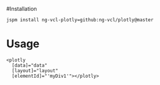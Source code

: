 #Installation

```
jspm install ng-vcl-plotly=github:ng-vcl/plotly@master
```

# Usage

```
<plotly
  [data]="data"
  [layout]="layout"
  [elementId]="'myDiv1'"></plotly>
```
